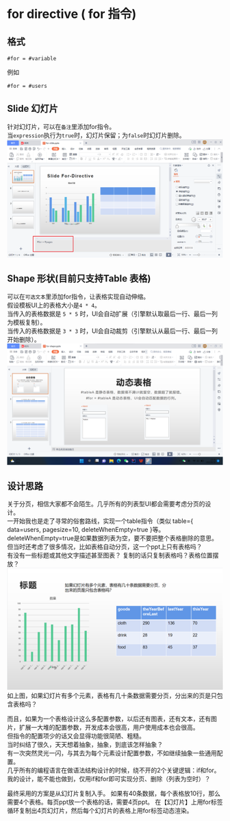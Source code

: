 # for directive ( for 指令)
## 格式
```text
#for = #variable
```
例如
```text
#for = #users
```
## Slide 幻灯片
针对幻灯片，可以在`备注`里添加for指令。  
当`expression`执行为`true`时，幻灯片保留；为`false`时幻灯片删除。  
![for指令-幻灯片](../images/for-slide.png)
## Shape 形状(目前只支持Table 表格)
可以在`可选文本`里添加for指令，让表格实现自动伸缩。    
假设模板UI上的表格大小是`4 * 4`。  
当传入的表格数据是 `5 * 5` 时，UI会自动扩展（引擎默认取最后一行、最后一列为模板复制）。  
当传入的表格数据是 `3 * 3` 时，UI会自动裁剪（引擎默认从最后一行、最后一列开始删除）。
![for指令-表格](../images/for-shape.png)

## 设计思路
关于分页，相信大家都不会陌生。几乎所有的列表型UI都会需要考虑分页的设计。  
一开始我也是走了寻常的俗套路线，实现一个table指令（类似 table={ data=users, pagesize=10, deleteWhenEmpty=true }等。  
deleteWhenEmpty=true是如果数据列表为空，要不要把整个表格删除的意思。  
但当时还考虑了很多情况，比如表格自动分页，这一个ppt上只有表格吗？  
有没有一些标题或其他文字描述甚至图表？
复制的话只复制表格吗？表格位置摆放？
![表格分页废弃设计一](../images/pagination-draft.png)
如上图，如果幻灯片有多个元素，表格有几十条数据需要分页，分出来的页是只包含表格吗？

而且，如果为一个表格设计这么多配置参数，以后还有图表，还有文本，还有图片，扩展一大堆的配置参数，开发成本会很高，用户使用成本也会很高。  
但指令的配置项少的话又会显得功能很简陋、粗糙。  
当时纠结了很久，天天想着抽象，抽象，到底该怎样抽象？  
有一次突然灵光一闪，与其去为每个元素设计配置参数，不如继续抽象一些通用配置。  
几乎所有的编程语言在做语法结构设计的时候，绕不开的2个关键逻辑：if和for。  
我的设计，能不能也做到，仅用if和for即可实现分页、删除（列表为空时）？  

最终采用的方案是从幻灯片复制入手。
如果有40条数据，每个表格放10行，那么需要4个表格。每页ppt放一个表格的话，需要4页ppt。
在【幻灯片】上用for标签循环复制出4页幻灯片，然后每个幻灯片的表格上用for标签动态渲染。
